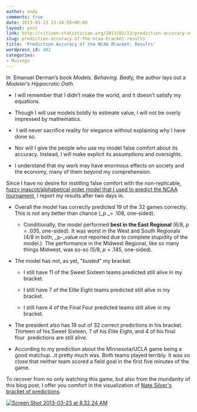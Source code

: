 ```yaml
---
author: andy
comments: true
date: 2013-03-23 13:34:59+00:00
layout: post
link: http://citizen-statistician.org/2013/03/23/prediction-accuracy-of-the-ncaa-bracket-results/
slug: prediction-accuracy-of-the-ncaa-bracket-results
title: 'Prediction Accuracy of the NCAA Bracket: Results'
wordpress_id: 482
categories:
- Musings
---
```




In  Emanuel Derman’s book _Models. Behaving. Badly,_ the author lays out a _Modeler’s Hippocratic Oath_.



	
  * I will remember that I didn’t make the world, and it doesn’t satisfy my equations.

	
  * Though I will use models boldly to estimate value, I will not be overly impressed by mathematics.

	
  *  I will never sacrifice reality for elegance without explaining why I have done so.

	
  * Nor will I give the people who use my model false comfort about its accuracy. Instead, I will make explicit its assumptions and oversights.

	
  * I understand that my work may have enormous effects on society and the economy, many of them beyond my comprehension.


Since I have no desire for instilling false comfort with the non-replicable, [fuzzy mascot/alphabetical order model that I used to predict the NCAA tournament](http://citizen-statistician.org/2013/03/21/ncaa-basketball-visualization/), I report my results after two days in.



	
  * Overall the model has correctly predicted 19 of the 32 games correctly. This is not any better than chance (_p _= .108, one-sided).

	
    * Conditionally, the model performed **best in the East Regional** (6/8, _p =_ .035, one-sided). It was worst in the West and South Regionals (4/8 in both, _p-_value not reported due to complete stupidity of the model.). The performance in the Midwest Regional, like so many things Midwest, was so-so (5/8, _p =_ .145, one-sided).




	
  * The model has not, as yet, "busted" my bracket.

	
    * I still have 11 of the Sweet Sixteen teams predicted still alive in my bracket.

	
    * I still have 7 of the Elite Eight teams predicted still alive in my bracket.

	
    * I still have 4 of the Final Four predicted teams still alive in my bracket.




	
  * The president also has 19 out of 32 correct predictions in his bracket. Thirteen of his Sweet Sixteen, 7 of his Elite Eight, and 4 of his final four  predictions are still alive.

	
  * According to my prediction about the Minnesota/UCLA game being a good matchup...it pretty much was. Both teams played terribly. It was so close that neither team scored a field goal in the first five minutes of the game.


To recover from no only watching this game, but also from the mundanity of this blog post, I offer you comfort in the visualization of [Nate Silver's bracket of predictions](http://www.nytimes.com/interactive/2013/03/18/sports/ncaabasketball/nate-bracket.html?_r=2&).

[![Screen Shot 2013-03-23 at 8.32.24 AM](http://citizen-statistician.org/wp-content/uploads/2013/03/Screen-Shot-2013-03-23-at-8.32.24-AM.png)](http://www.nytimes.com/interactive/2013/03/18/sports/ncaabasketball/nate-bracket.html?_r=2&)
